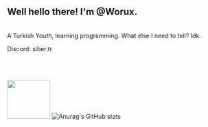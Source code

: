 <h2>Well hello there! I'm @Worux.</h2> <br>
A Turkish Youth, learning programming. What else I need to tell? Idk.

Discord: siber.tr

<br><br><br>
<img src="https://media.tenor.com/mcFk6VXXMHUAAAAi/deltarune-deltarune-chapter2.gif" width="100px" height="90px">  ![Anurag's GitHub stats](https://github-readme-stats.vercel.app/api?username=worux&show_icons=true&theme=radical)
<br>

